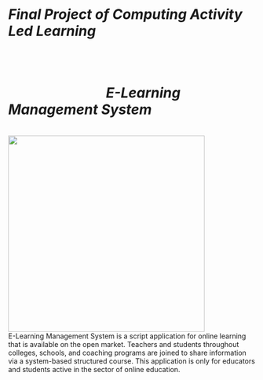 <h1><b><i>Final Project of Computing Activity Led Learning</i></b></h1>
<br>
<br>
<h1><b><i>&nbsp; &nbsp;&nbsp;&nbsp;&nbsp;&nbsp;&nbsp;&nbsp;&nbsp;&nbsp;&nbsp;&nbsp;&nbsp;&nbsp;&nbsp;&nbsp;&nbsp;&nbsp;&nbsp;&nbsp;&nbsp;&nbsp;&nbsp;&nbsp;&nbsp;&nbsp;&nbsp;&nbsp; E-Learning Management System</b></i></h1>
<br>


<img style ="{  display: block;margin-left: auto;margin-right: auto;width: 50%;}" src="https://user-images.githubusercontent.com/51354885/120458589-1e512d00-c3b7-11eb-9447-328849f1876a.png" height = "400" width = "400"/>






<div>E-Learning Management System is a script application for online learning that is available on the open market. Teachers and students throughout colleges, schools, and coaching programs are joined to share information via a system-based structured course. This application is only for educators and students active in the sector of online education.</div>

